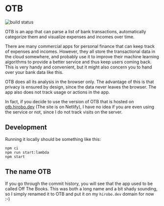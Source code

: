 # OTB

![build status](https://github.com/dlebech/otb/workflows/Node.js%20CI/badge.svg)

OTB is an app that can parse a list of bank transactions, automatically categorize them
and visualize expenses and incomes over time.

There are many commercial apps for personal finance that can keep track of expenses and incomes.
However, they all store the transactional data in the cloud somewhere, and probably use it to
improve their machine learning algorithms to provide a better service and thus keep users coming back.
This is very handy and convenient, but it might also concern you to hand over your bank data like this.

OTB does all its analysis in the browser only. The advantage of this is that privacy is ensured
by design, since the data never leaves the browser. The app also does not track usage or actions in the app.

In fact, if you decide to use the version of OTB that is hosted on
[otb.hirobo.dev](https://otb.hirobo.dev) (The site is on Netlify), I have no idea
if you are even using the service or not, since I do not track visits on the server.

## Development

Running it locally should be something like this:

```
npm ci
npm run start:lambda
npm start
```

## The name OTB

If you go through the commit history, you will see that the app used to be called Off The Books.
This was both a long name and a bit shady sounding, so I simply renamed it to OTB
and put it on my `hirobo.dev` domain for now :-)
